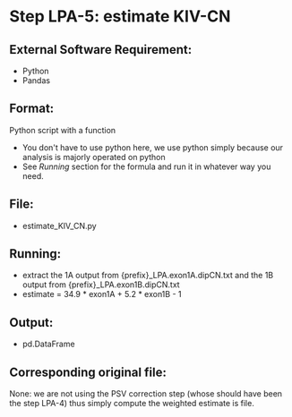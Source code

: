 # Step LPA-5: estimate KIV-CN

## External Software Requirement:

  - Python
  - Pandas

## Format:

Python script with a function
 - You don't have to use python here, we use python simply because our analysis is majorly operated on python
 - See *Running* section for the formula and run it in whatever way you need.

## File:

 - estimate_KIV_CN.py

## Running:

 - extract the 1A output from {prefix}_LPA.exon1A.dipCN.txt and the 1B output from {prefix}_LPA.exon1B.dipCN.txt
 - estimate = 34.9 * exon1A + 5.2 * exon1B - 1

## Output:

 - pd.DataFrame

## Corresponding original file:

None: we are not using the PSV correction step (whose should have been the step LPA-4) thus simply compute the weighted estimate is file.
